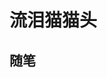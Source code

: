 # 流泪猫猫头

[//]: # (- [更严肃的自我介绍/简历]&#40;https://resume.wu-kan.cn&#41;)

<!-- .slide -->

## 随笔

[//]: # (- [今日此时所想之事（三）]&#40;https://wu-kan.cn/2023/12/31/%E4%BB%8A%E6%97%A5%E6%AD%A4%E6%97%B6%E6%89%80%E6%83%B3%E4%B9%8B%E4%BA%8B-%E4%B8%89/&#41;)

[//]: # (- [我的 ASC 决赛复盘：冒险、失误与翻车]&#40;https://wu-kan.cn/2021/05/19/%E6%88%91%E7%9A%84ASC%E5%86%B3%E8%B5%9B%E5%A4%8D%E7%9B%98-%E5%86%92%E9%99%A9-%E5%A4%B1%E8%AF%AF%E4%B8%8E%E7%BF%BB%E8%BD%A6/&#41;)

[//]: # (- [今日此时所想之事（二）]&#40;https://wu-kan.cn/2021/02/11/%E4%BB%8A%E6%97%A5%E6%AD%A4%E6%97%B6%E6%89%80%E6%83%B3%E4%B9%8B%E4%BA%8B-%E4%BA%8C/&#41;)

<!-- .slide vertical=true -->

[//]: # (- [年轻人的第一次实习面试]&#40;https://wu-kan.cn/2021/02/02/%E5%B9%B4%E8%BD%BB%E4%BA%BA%E7%9A%84%E7%AC%AC%E4%B8%80%E6%AC%A1%E5%AE%9E%E4%B9%A0%E9%9D%A2%E8%AF%95/&#41;)

[//]: # (- [十月九日]&#40;https://wu-kan.cn/2020/10/09/%E5%8D%81%E6%9C%88%E4%B9%9D%E6%97%A5/&#41;)

[//]: # (- [个人网站优化之旅]&#40;https://wu-kan.cn/2020/02/06/%E4%B8%AA%E4%BA%BA%E7%BD%91%E7%AB%99%E4%BC%98%E5%8C%96%E4%B9%8B%E6%97%85/&#41;)

[//]: # (- [今日此时所想之事]&#40;https://wu-kan.cn/2020/01/24/%E4%BB%8A%E6%97%A5%E6%AD%A4%E6%97%B6%E6%89%80%E6%83%B3%E4%B9%8B%E4%BA%8B/&#41;)

<!-- .slide vertical=true -->

[//]: # (- [Markdown写作心得]&#40;https://wu-kan.cn/2020/01/18/Markdown%E5%86%99%E4%BD%9C%E5%BF%83%E5%BE%97/&#41;)

[//]: # (- [再见，算法竞赛！]&#40;https://wu-kan.cn/2019/11/04/%E5%86%8D%E8%A7%81-%E7%AE%97%E6%B3%95%E7%AB%9E%E8%B5%9B/&#41;)

[//]: # (- [这一年的一点感想]&#40;https://wu-kan.cn/2019/07/18/%E8%BF%99%E4%B8%80%E5%B9%B4%E7%9A%84%E4%B8%80%E7%82%B9%E6%84%9F%E6%83%B3/&#41;)

[//]: # (- [基于 Jekyll 搭建个人博客]&#40;https://wu-kan.cn/2019/01/18/%E5%9F%BA%E4%BA%8EJekyll%E6%90%AD%E5%BB%BA%E4%B8%AA%E4%BA%BA%E5%8D%9A%E5%AE%A2/&#41;)
